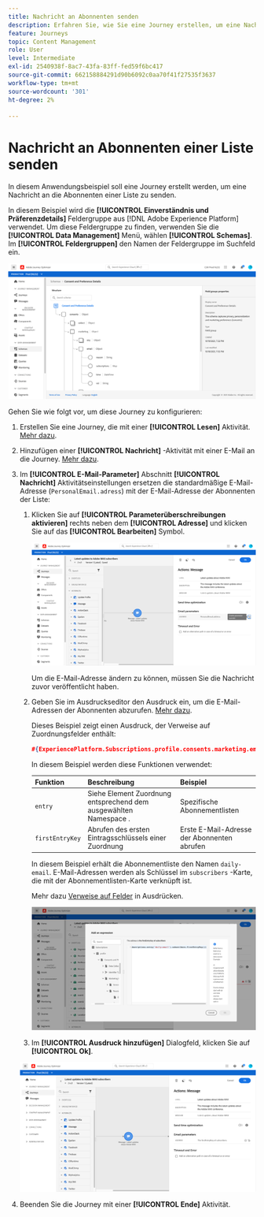 ```yaml
---
title: Nachricht an Abonnenten senden
description: Erfahren Sie, wie Sie eine Journey erstellen, um eine Nachricht an die Abonnenten einer Liste zu senden.
feature: Journeys
topic: Content Management
role: User
level: Intermediate
exl-id: 2540938f-8ac7-43fa-83ff-fed59f6bc417
source-git-commit: 662158884291d90b6092c0aa70f41f27535f3637
workflow-type: tm+mt
source-wordcount: '301'
ht-degree: 2%

---
```


# Nachricht an Abonnenten einer Liste senden

In diesem Anwendungsbeispiel soll eine Journey erstellt werden, um eine Nachricht an die Abonnenten einer Liste zu senden.

In diesem Beispiel wird die **[!UICONTROL Einverständnis und Präferenzdetails]** Feldergruppe aus [!DNL Adobe Experience Platform] verwendet. Um diese Feldergruppe zu finden, verwenden Sie die **[!UICONTROL Data Management]** Menü, wählen **[!UICONTROL Schemas]**. Im **[!UICONTROL Feldergruppen]** den Namen der Feldergruppe im Suchfeld ein.

![Diese Feldergruppe enthält das Abonnement-Element](../assets/consent-and-preference-details-field-group.png)

Gehen Sie wie folgt vor, um diese Journey zu konfigurieren:

1. Erstellen Sie eine Journey, die mit einer **[!UICONTROL Lesen]** Aktivität. [Mehr dazu](journey-gs.md).
1. Hinzufügen einer **[!UICONTROL Nachricht]** -Aktivität mit einer E-Mail an die Journey. [Mehr dazu](journeys-message.md).
1. Im **[!UICONTROL E-Mail-Parameter]** Abschnitt **[!UICONTROL Nachricht]** Aktivitätseinstellungen ersetzen die standardmäßige E-Mail-Adresse (`PersonalEmail.adress`) mit der E-Mail-Adresse der Abonnenten der Liste:

   1. Klicken Sie auf **[!UICONTROL Parameterüberschreibungen aktivieren]** rechts neben dem **[!UICONTROL Adresse]** und klicken Sie auf das **[!UICONTROL Bearbeiten]** Symbol.

      ![](../assets/message-to-subscribers-uc-1.png)

      Um die E-Mail-Adresse ändern zu können, müssen Sie die Nachricht zuvor veröffentlicht haben.

   1. Geben Sie im Ausdruckseditor den Ausdruck ein, um die E-Mail-Adressen der Abonnenten abzurufen. [Mehr dazu](expression/expressionadvanced.md).

      Dieses Beispiel zeigt einen Ausdruck, der Verweise auf Zuordnungsfelder enthält:

      ```json
      #{ExperiencePlatform.Subscriptions.profile.consents.marketing.email.subscriptions.entry('daily-email').subscribers.firstEntryKey()}
      ```

      In diesem Beispiel werden diese Funktionen verwendet:

      | Funktion | Beschreibung | Beispiel |
      | --- | --- | --- |
      | `entry` | Siehe Element Zuordnung entsprechend dem ausgewählten Namespace . | Spezifische Abonnementlisten |
      | `firstEntryKey` | Abrufen des ersten Eintragsschlüssels einer Zuordnung | Erste E-Mail-Adresse der Abonnenten abrufen |

      In diesem Beispiel erhält die Abonnementliste den Namen `daily-email`. E-Mail-Adressen werden als Schlüssel im `subscribers` -Karte, die mit der Abonnementlisten-Karte verknüpft ist.

      Mehr dazu [Verweise auf Felder](expression/field-references.md) in Ausdrücken.

      ![](../assets/message-to-subscribers-uc-2.png)

   1. Im **[!UICONTROL Ausdruck hinzufügen]** Dialogfeld, klicken Sie auf **[!UICONTROL Ok]**.

   ![](../assets/message-to-subscribers-uc-3.png)

1. Beenden Sie die Journey mit einer **[!UICONTROL Ende]** Aktivität.
